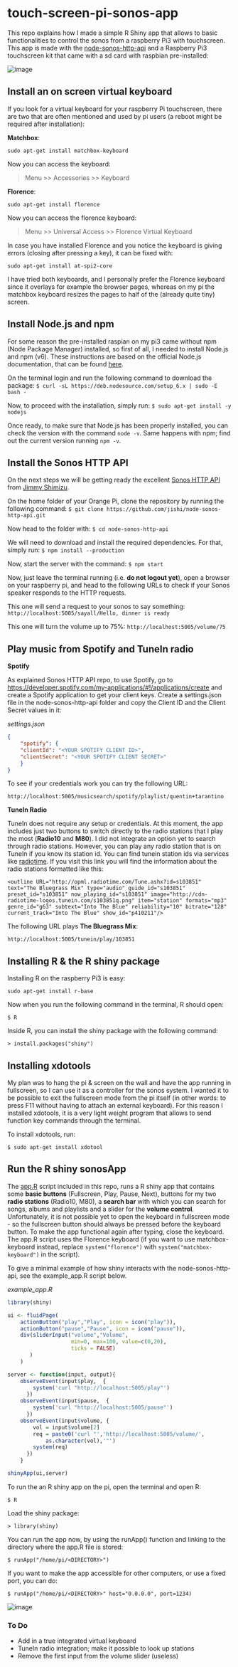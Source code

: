 # touch-screen-pi-sonos-app
This repo explains how I made a simple R Shiny app that allows to basic functionalities to control the sonos from a raspberry Pi3 with touchscreen. This app is made with the [node-sonos-http-api](https://github.com/jishi/node-sonos-http-api) and a Raspberry Pi3 touchscreen kit that came with a sd card with raspbian pre-installed:

![image](assets/rpi_kit.jpg)

## Install an on screen virtual keyboard

If you look for a virtual keyboard for your raspberry Pi touchscreen, there are two that are often mentioned and used by pi users (a reboot might be required after installation):

**Matchbox**:

`sudo apt-get install matchbox-keyboard`

Now you can access the keyboard:

> Menu >> Accessories >> Keyboard

**Florence**:

`sudo apt-get install florence`

Now you can access the florence keyboard:

> Menu >> Universal Access >> Florence Virtual Keyboard

In case you have installed Florence and you notice the keyboard is giving errors (closing after pressing a key), it can be fixed with:

`sudo apt-get install at-spi2-core`

I have tried both keyboards, and I personally prefer the Florence keyboard since it overlays for example the browser pages, whereas on my pi the matchbox keyboard resizes the pages to half of the (already quite tiny) screen.

## Install Node.js and npm

For some reason the pre-installed raspian on my pi3 came without npm (Node Package Manager) installed, so first of all, I needed to install Node.js and npm (v6). These instructions are based on the official Node.js documentation, that can be found [here](https://nodejs.org/en/download/package-manager/#debian-and-ubuntu-based-linux-distributions).

On the terminal login and run the following command to download the package:
`$ curl -sL https://deb.nodesource.com/setup_6.x | sudo -E bash -`

Now, to proceed with the installation, simply run:
`$ sudo apt-get install -y nodejs`

Once ready, to make sure that Node.js has been properly installed, you can check the version with the command `node -v`. Same happens with npm; find out the current version running `npm -v`.

## Install the Sonos HTTP API

On the next steps we will be getting ready the excellent [Sonos HTTP API](https://github.com/jishi/node-sonos-http-api) from [Jimmy Shimizu](https://github.com/jishi).

On the home folder of your Orange Pi, clone the repository by running the following command:
`$ git clone https://github.com/jishi/node-sonos-http-api.git`

Now head to the folder with:
`$ cd node-sonos-http-api`

We will need to download and install the required dependencies. For that, simply run:
`$ npm install --production`

Now, start the server with the command:
`$ npm start`

Now, just leave the terminal running (i.e. **do not logout yet**), open a browser on your raspberry pi, and head to the following URLs to check if your Sonos speaker responds to the HTTP requests.

This one will send a request to your sonos to say something:
`http://localhost:5005/sayall/Hello, dinner is ready`

This one will turn the volume up to 75%:
`http://localhost:5005/volume/75`

## Play music from Spotify and TuneIn radio

**Spotify**

As explained Sonos HTTP API repo, to use Spotify, go to <https://developer.spotify.com/my-applications/#!/applications/create> and create a Spotify application to get your client keys. Create a settings.json file in the node-sonos-http-api folder and copy the Client ID and the Client Secret values in it:

_settings.json_

```json
{
    "spotify": {
    "clientId": "<YOUR SPOTIFY CLIENT ID>",
    "clientSecret": "<YOUR SPOTIFY CLIENT SECRET>"	
	}
}
```

 To see if your credentials work you can try the following URL:

`http://localhost:5005/musicsearch/spotify/playlist/quentin+tarantino`

**TuneIn Radio**

TuneIn does not require any setup or credentials. At this moment, the app includes just two buttons to switch directly to the radio stations that I play the most (**Radio10** and **M80**). I did not integrate an option yet to search through radio stations. However, you can play any radio station that is on TuneIn if you know its station id. You can find tunein station ids via services like [radiotime](http://opml.radiotime.com/). If you visit this link you will find the information about the radio stations formatted like this:

```
<outline URL="http://opml.radiotime.com/Tune.ashx?id=s103851" text="The Bluegrass Mix" type="audio" guide_id="s103851" preset_id="s103851" now_playing_id="s103851" image="http://cdn-radiotime-logos.tunein.com/s103851q.png" item="station" formats="mp3" genre_id="g63" subtext="Into The Blue" reliability="10" bitrate="128" current_track="Into The Blue" show_id="p410211"/>
```

The following URL plays **The Bluegrass Mix**:

`http://localhost:5005/tunein/play/103851`

## Installing R & the R shiny package

Installing R on the raspberry Pi3 is easy:

`sudo apt-get install r-base`

Now when you run the following command in the terminal, R should open:

`$ R`

Inside R, you can install the shiny package with the following command:

`> install.packages("shiny")`

## Installing xdotools

My plan was to hang the pi & screen on the wall and have the app running in fullscreen, so I can use it as a controller for the sonos system. I wanted it to be possible to exit the fullscreen mode from the pi itself (in other words: to press F11 without having to attach an external keyboard). For this reason I installed xdotools, it is a very light weight program that allows to send function key commands through the terminal.

To install xdotools, run:

`$ sudo apt-get install xdotool`

## Run the R shiny sonosApp

The [app.R](app.R) script included in this repo, runs a R shiny app that contains some **basic buttons** (Fullscreen, Play, Pause, Next), buttons for my two **radio stations** (Radio10, M80), a **search bar** with which you can search for songs, albums and playlists and a slider for the **volume control**. Unfortunately, it is not possible yet to open the keyboard in fullscreen mode - so the fullscreen button should always be pressed before the keyboard button. To make the app functional again after typing, close the keyboard. The app.R script uses the Florence keyboard (if you want to use matchbox-keyboard instead, replace `system("florence")` with `system("matchbox-keyboard")` in the script).

To give a minimal example of how shiny interacts with the node-sonos-http-api, see the example_app.R script below. 

_example_app.R_

```R
library(shiny)

ui <- fluidPage(
	actionButton("play","Play", icon = icon("play")),
	actionButton("pause","Pause", icon = icon("pause")),
	div(sliderInput("volume","Volume",
                    min=0, max=100, value=c(0,20),
                    ticks = FALSE)
       )
	)

server <- function(input, output){
	observeEvent(input$play,  {
		system('curl "http://localhost:5005/play"')
	  })
	observeEvent(input$pause,  {
		system('curl "http://localhost:5005/pause"')
	  })
	observeEvent(input$volume, {
		vol = input$volume[2]
		req = paste0('curl "','http://localhost:5005/volume/',
			as.character(vol),'"')
		system(req)
	  })
	}

shinyApp(ui,server)
```

To run the an R shiny app on the pi, open the terminal and open R:

`$ R`

Load the shiny package:

`> library(shiny)`

You can run the app now, by using the runApp() function and linking to the directory where the app.R file is stored:

`$ runApp("/home/pi/<DIRECTORY>")`

If you want to make the app accessible for other computers, or use a fixed port, you can do:

`$ runApp("/home/pi/<DIRECTORY>" host="0.0.0.0", port=1234)`



![image](assets/picture.jpg)

### To Do

* Add in a true integrated virtual keyboard
* TuneIn radio integration; make it possible to look up stations
* Remove the first input from the volume slider (useless)
